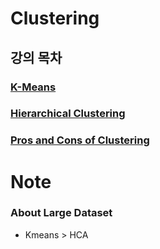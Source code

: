 # Clustering
## 강의 목차
### [K-Means](https://github.com/EricChoii/ai-boot-camp-ablearn/blob/main/ai/unsupervised-learning/clustering/kmeans.md)
### [Hierarchical Clustering](https://github.com/EricChoii/ai-boot-camp-ablearn/blob/main/ai/unsupervised-learning/clustering/hierarchical-clustering.md)
### [Pros and Cons of Clustering](https://github.com/EricChoii/ai-boot-camp/blob/main/ai/unsupervised-learning/clustering/Clustering-Pros-Cons.pdf)

# Note
### About Large Dataset
- Kmeans > HCA
